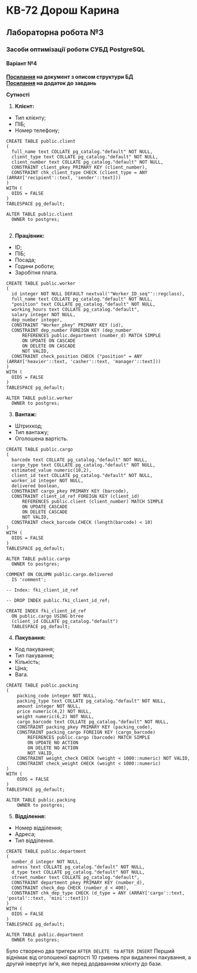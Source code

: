 #  КВ-72 Дорош Карина
##  Лабораторна робота №3
### Засоби оптимізації роботи СУБД PostgreSQL
#### Варіант №4
**[Посилання](https://docs.google.com/document/d/1HRYdYICEkETOSFuok1jywzDriqnLt-tQhTs8fu8qGAs/edit?usp=sharing) на документ з описом структури БД**  
  **[Посилання](https://docs.google.com/document/d/1cmWzo-cjTBg2poEmovRr1aaH3cLTt71famOcrZSzHkM/edit?usp=sharing) на додаток до завдань**
  
   **Сутності**
1) **Клієнт:**
  - Тип клієнту;
  - ПІБ;
  - Номер телефону;
  ```
CREATE TABLE public.client
(
    full_name text COLLATE pg_catalog."default" NOT NULL,
    client_type text COLLATE pg_catalog."default" NOT NULL,
    client_number text COLLATE pg_catalog."default" NOT NULL,
    CONSTRAINT client_pkey PRIMARY KEY (client_number),
    CONSTRAINT chk_client_type CHECK (client_type = ANY (ARRAY['recipient'::text, 'sender'::text]))
)
WITH (
    OIDS = FALSE
)
TABLESPACE pg_default;

ALTER TABLE public.client
    OWNER to postgres;
    
 ```

2) **Працівник:**
  - ID;
  - ПІБ;
  - Посада;
  - Години роботи;
  - Заробітня плата.
  ```
CREATE TABLE public.worker
(
    id integer NOT NULL DEFAULT nextval('"Worker_ID_seq"'::regclass),
    full_name text COLLATE pg_catalog."default" NOT NULL,
    "position" text COLLATE pg_catalog."default" NOT NULL,
    working_hours text COLLATE pg_catalog."default",
    salary integer NOT NULL,
    dep_number integer,
    CONSTRAINT "Worker_pkey" PRIMARY KEY (id),
    CONSTRAINT dep_number FOREIGN KEY (dep_number
        REFERENCES public.department (number_d) MATCH SIMPLE
        ON UPDATE ON CASCADE
        ON DELETE ON CASCADE
        NOT VALID,
    CONSTRAINT check_position CHECK ("position" = ANY (ARRAY['heavier'::text, 'casher'::text, 'manager'::text]))
)
WITH (
    OIDS = FALSE
)
TABLESPACE pg_default;

ALTER TABLE public.worker
    OWNER to postgres;
```
3) **Вантаж:**
  - Штрихкод;
  - Тип вантажу;
  - Оголошена вартість.
  ``` 
CREATE TABLE public.cargo
(
    barcode text COLLATE pg_catalog."default" NOT NULL,
    cargo_type text COLLATE pg_catalog."default" NOT NULL,
    estimated_value numeric(10,2),
    client_id text COLLATE pg_catalog."default" NOT NULL,
    worker_id integer NOT NULL,
    delivered boolean,
    CONSTRAINT cargo_pkey PRIMARY KEY (barcode),
    CONSTRAINT client_id_ref FOREIGN KEY (client_id)
        REFERENCES public.client (client_number) MATCH SIMPLE
        ON UPDATE CASCADE
        ON DELETE CASCADE
        NOT VALID,
    CONSTRAINT check_barcode CHECK (length(barcode) < 10)
)
WITH (
    OIDS = FALSE
)
TABLESPACE pg_default;

ALTER TABLE public.cargo
    OWNER to postgres;

COMMENT ON COLUMN public.cargo.delivered
    IS 'comment';

-- Index: fki_client_id_ref

-- DROP INDEX public.fki_client_id_ref;

CREATE INDEX fki_client_id_ref
    ON public.cargo USING btree
    (client_id COLLATE pg_catalog."default")
    TABLESPACE pg_default;
 ```
4) **Пакування:**
  - Код пакування;
  - Тип пакування;
  - Кількість;
  - Ціна;
  - Вага.
```
CREATE TABLE public.packing
(
    packing_code integer NOT NULL,
    packing_type text COLLATE pg_catalog."default" NOT NULL,
    amount integer NOT NULL,
    price numeric(4,2) NOT NULL,
    weight numeric(6,2) NOT NULL,
    cargo_barcode text COLLATE pg_catalog."default" NOT NULL,
    CONSTRAINT packing_pkey PRIMARY KEY (packing_code),
    CONSTRAINT packing_cargo FOREIGN KEY (cargo_barcode)
        REFERENCES public.cargo (barcode) MATCH SIMPLE
        ON UPDATE NO ACTION
        ON DELETE NO ACTION
        NOT VALID,
    CONSTRAINT weight_check CHECK (weight < 1000::numeric) NOT VALID,
    CONSTRAINT check_weight CHECK (weight < 1000::numeric)
)
WITH (
    OIDS = FALSE
)
TABLESPACE pg_default;

ALTER TABLE public.packing
    OWNER to postgres;
  ```
  
5) **Відділення:**
  - Номер відділення;
  - Адреса;
  - Тип відділення.
  ```
  CREATE TABLE public.department
(
    number_d integer NOT NULL,
    adress text COLLATE pg_catalog."default" NOT NULL,
    d_type text COLLATE pg_catalog."default" NOT NULL,
    street_number text COLLATE pg_catalog."default",
    CONSTRAINT department_pkey PRIMARY KEY (number_d),
    CONSTRAINT check_dep CHECK (number_d < 400),
    CONSTRAINT chk_dep_type CHECK (d_type = ANY (ARRAY['cargo'::text, 'postal'::text, 'mini'::text]))
)
WITH (
    OIDS = FALSE
)
TABLESPACE pg_default;

ALTER TABLE public.department
    OWNER to postgres;
  ```
Було створено два тригери ```AFTER DELETE ``` та ```AFTER INSERT``` 
Перший віднімає від оголошеної вартості 10 гривень при видаленні пакування, а другий інвертує ім'я, яке перед додаванням клієнту до бази.

